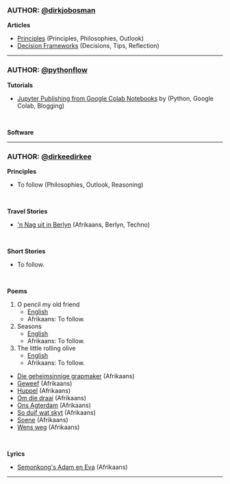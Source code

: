 
### AUTHOR: [@dirkjobosman][1_Author]

**Articles**
* [Principles][1_Articles] (Principles, Philosophies, Outlook)
* [Decision Frameworks][2_Articles] (Decisions, Tips, Reflection)

---

### AUTHOR: [@pythonflow][2_Author]

**Tutorials**
* [Jupyter Publishing from Google Colab Notebooks][1_Tutorials] by (Python, Google Colab, Blogging)

&nbsp;

**Software**

---

### AUTHOR: [@dirkeedirkee][3_Author]

**Principles**
* To follow (Philosophies, Outlook, Reasoning)

&nbsp;

**Travel Stories**
* ['n Nag uit in Berlyn][1_Travelstories] (Afrikaans, Berlyn, Techno)

&nbsp;

**Short Stories**
* To follow.

&nbsp;

**Poems**
1. O pencil my old friend
    * [English][1_EN_Poems]
    * Afrikaans: To follow.
2. Seasons
    * [English][2_EN_Poems]
    * Afrikaans: To follow.
3. The little rolling olive
    * [English][3_EN_Poems]
    * Afrikaans: To follow.


* [Die geheimsinnige grapmaker][1_AFR_Poems] (Afrikaans)
* [Geweef][2_AFR_Poems] (Afrikaans)
* [Huppel][3_AFR_Poems] (Afrikaans)
* [Om die draai][4_AFR_Poems] (Afrikaans)
* [Ons Agterdam][5_AFR_Poems] (Afrikaans)
* [So duif wat skyt][6_AFR_Poems] (Afrikaans)
* [Soene][7_AFR_Poems] (Afrikaans)
* [Wens weg][8_AFR_Poems] (Afrikaans)

&nbsp;

**Lyrics**
* [Semonkong's Adam en Eva][1_AFR_Lyrics] (Afrikaans)

---

[1_Author]: https://twitter.com/dirkjobosman
[2_Author]: https://twitter.com/pythonflow
[3_Author]: https://twitter.com/dirkeedirkee


[1_Articles]: .....
[2_Articles]: https://fabricegrinda.com/a-framework-for-making-important-decisions-step-4-4/

[1_Tutorials]: https://dirkbosman.github.io/first-post

[1_Travelstories]: https://github.com/dirkeehq/travelstories/blob/master/afrikaans/nag-uit-in-berlyn.md

[1_EN_Poems]: https://github.com/dirkeehq/poems/blob/master/english/o-pencil-my-old-friend.md
[2_EN_Poems]: https://github.com/dirkeehq/poems/blob/master/english/seasons.md
[3_EN_Poems]: https://github.com/dirkeehq/poems/blob/master/english/the-little-rolling-olive.md
[1_AFR_Poems]: https://github.com/dirkeehq/poems/blob/master/afrikaans/die-geheimsinnige-grapmaker.md
[2_AFR_Poems]: https://github.com/dirkeehq/poems/blob/master/afrikaans/geweef.md
[3_AFR_Poems]: https://github.com/dirkeehq/poems/blob/master/afrikaans/huppel.md
[4_AFR_Poems]: https://github.com/dirkeehq/poems/blob/master/afrikaans/om-die-draai.md
[5_AFR_Poems]: https://github.com/dirkeehq/poems/blob/master/afrikaans/onse-agterdam.md
[6_AFR_Poems]: https://github.com/dirkeehq/poems/blob/master/afrikaans/so-duif-wat-skyt.md
[7_AFR_Poems]: https://github.com/dirkeehq/poems/blob/master/afrikaans/soene.md
[8_AFR_Poems]: https://github.com/dirkeehq/poems/blob/master/afrikaans/wens-weg.md

[1_AFR_Lyrics]: https://github.com/dirkeehq/lyrics/blob/master/afrikaans/semonkong-se-adam-en-eva.md

